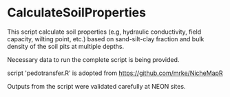 # CalculateSoilProperties
This script calculate soil properties (e.g, hydraulic conductivity, field capacity, wilting point, etc.) based on sand-silt-clay fraction and bulk density of the soil pits at multiple depths.

Necessary data to run the complete script is being provided.

script 'pedotransfer.R' is adopted from https://github.com/mrke/NicheMapR

Outputs from the script were validated carefully at NEON sites.  
